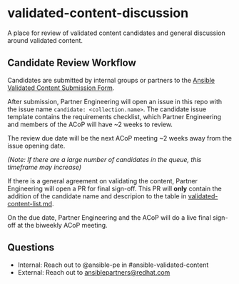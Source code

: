 # validated-content-discussion
A place for review of validated content candidates and general discussion around validated content.


## Candidate Review Workflow

Candidates are submitted by internal groups or partners to the [Ansible Validated Content Submission Form](https://redhat-cop.github.io/cop/automation-cop/validated-content-submit.html). 

After submission, Partner Engineering will open an issue in this repo with the issue name `candidate: <collection.name>`. The candidate issue template contains the requirements checklist, which Partner Engineering and members of the ACoP will have ~2 weeks to review. 

The review due date will be the next ACoP meeting ~2 weeks away from the issue opening date. 

_(Note: If there are a large number of candidates in the queue, this timeframe may increase)_

If there is a general agreement on validating the content, Partner Engineering will open a PR for final sign-off. This PR will **only** contain the addition of the candidate name and descripion to the table in [validated-content-list.md](validated-content-list.md). 

On the due date, Partner Engineering and the ACoP will do a live final sign-off at the biweekly ACoP meeting. 

## Questions

- Internal: Reach out to @ansible-pe in #ansible-validated-content
- External: Reach out to ansiblepartners@redhat.com

